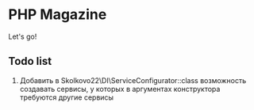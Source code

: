 # PHP Magazine

Let's go!

## Todo list

1) Добавить в Skolkovo22\DI\ServiceConfigurator::class возможность создавать сервисы, у которых в аргументах конструктора требуются другие сервисы
